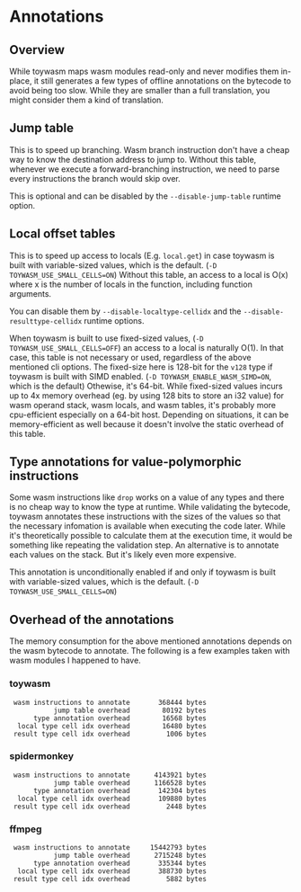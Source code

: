 # Annotations

## Overview

While toywasm maps wasm modules read-only and never modifies them in-place,
it still generates a few types of offline annotations on the bytecode
to avoid being too slow. While they are smaller than a full translation,
you might consider them a kind of translation.

## Jump table

This is to speed up branching. Wasm branch instruction don't have
a cheap way to know the destination address to jump to. Without this
table, whenever we execute a forward-branching instruction, we need
to parse every instructions the branch would skip over.

This is optional and can be disabled by the `--disable-jump-table`
runtime option.

## Local offset tables

This is to speed up access to locals (E.g. `local.get`) in case
toywasm is built with variable-sized values, which is the default.
(`-D TOYWASM_USE_SMALL_CELLS=ON`)
Without this table, an access to a local is O(x) where x is
the number of locals in the function, including function arguments.

You can disable them by `--disable-localtype-cellidx`
and the `--disable-resulttype-cellidx` runtime options.

When toywasm is built to use fixed-sized values,
(`-D TOYWASM_USE_SMALL_CELLS=OFF`) an access to a local is naturally
O(1).  In that case, this table is not necessary or used, regardless
of the above mentioned cli options.
The fixed-size here is 128-bit for the `v128` type if toywasm is
built with SIMD enabled. (`-D TOYWASM_ENABLE_WASM_SIMD=ON`, which is
the default) Othewise, it's 64-bit.
While fixed-sized values incurs up to 4x memory overhead (eg. by using
128 bits to store an i32 value) for wasm operand stack, wasm locals,
and wasm tables, it's probably more cpu-efficient especially on a
64-bit host. Depending on situations, it can be memory-efficient as
well because it doesn't involve the static overhead of this table.

## Type annotations for value-polymorphic instructions

Some wasm instructions like `drop` works on a value of any types and
there is no cheap way to know the type at runtime.
While validating the bytecode, toywasm annotates these instructions
with the sizes of the values so that the necessary infomation is
available when executing the code later. While it's theoretically
possible to calculate them at the execution time, it would be
something like repeating the validation step. An alternative is
to annotate each values on the stack. But it's likely even more
expensive.

This annotation is unconditionally enabled if and only if toywasm is
built with variable-sized values, which is the default.
(`-D TOYWASM_USE_SMALL_CELLS=ON`)

## Overhead of the annotations

The memory consumption for the above mentioned annotations
depends on the wasm bytecode to annotate.
The following is a few examples taken with wasm modules I happened
to have.

### toywasm

```
 wasm instructions to annotate       368444 bytes
           jump table overhead        80192 bytes
      type annotation overhead        16568 bytes
  local type cell idx overhead        16480 bytes
 result type cell idx overhead         1006 bytes
```

### spidermonkey

```
 wasm instructions to annotate      4143921 bytes
           jump table overhead      1166528 bytes
      type annotation overhead       142304 bytes
  local type cell idx overhead       109880 bytes
 result type cell idx overhead         2448 bytes
```

### ffmpeg

```
 wasm instructions to annotate     15442793 bytes
           jump table overhead      2715248 bytes
      type annotation overhead       335344 bytes
  local type cell idx overhead       388730 bytes
 result type cell idx overhead         5882 bytes
```
